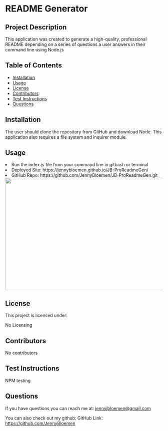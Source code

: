 
# README Generator
## Project Description
This application was created to generate a high-quality, professional README depending on a series of questions a user answers in their command line using Node.js

## Table of Contents
   * [Installation](#installation)
   * [Usage](#usage)
   * [License](#license)
   * [Contributors](#contributors)
   * [Test Instructions](#testInstructions)
   * [Questions](#questions)

## Installation
The user should clone the repository from GitHub and download Node. This application also requires a file system and inquirer module.

## Usage
<li>Run the index.js file from your command line in gitbash or terminal
<li>Deployed Site: https://jennybloemen.github.io/JB-ProReadmeGen/
<li>GitHub Repo: https://github.com/JennyBloemen/JB-ProReadmeGen.git
<br>
<img src="./assets/images/Walkthrough.gif"width="640" height="360"/>

## License
This project is licensed under:

No Licensing 

## Contributors
No contributors

## Test Instructions
NPM testing

## Questions
  If you have questions you can reach me at: 
jennyjbloemen@gmail.com 
 
You can also check out my github:
GitHub Link: https://github.com/JennyBloemen 

